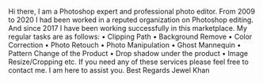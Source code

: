 Hi there, 
I am a Photoshop expert and professional photo editor. From 2009 to 2020 I had been worked in a reputed organization on Photoshop editing. And since 2017 I have been working successfully in this marketplace. My regular tasks are as follows:
• Clipping Path 
• Background Remove 
• Color Correction
• Photo Retouch
• Photo Manipulation
• Ghost Mannequin 
• Pattern Change of the Product 
• Drop shadow under the product 
• Image Resize/Cropping etc. 
If you need any of these services please feel free to contact me. I am here to assist you. 
Best Regards 
Jewel Khan
